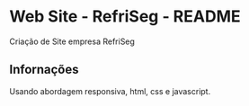 

# Web Site - RefriSeg - README
Criação de Site empresa RefriSeg

## Infornações
Usando abordagem responsiva, html, css e javascript.